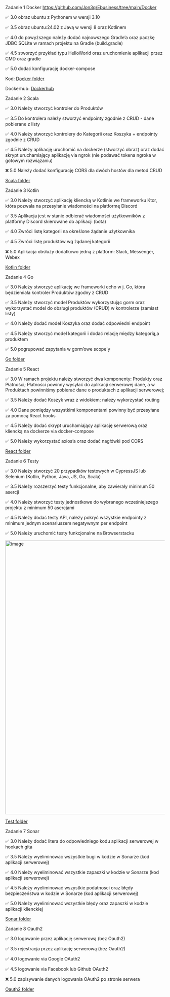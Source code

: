 Zadanie 1 Docker https://github.com/Jon3q/Ebusiness/tree/main/Docker

✅ 3.0 obraz ubuntu z Pythonem w wersji 3.10

✅ 3.5 obraz ubuntu:24.02 z Javą w wersji 8 oraz Kotlinem

✅ 4.0 do powyższego należy dodać najnowszego Gradle’a oraz paczkę JDBC SQLite w ramach projektu na Gradle (build.gradle)

✅ 4.5 stworzyć przykład typu HelloWorld oraz uruchomienie aplikacji przez CMD oraz gradle

✅ 5.0 dodać konfigurację docker-compose

Kod: [Docker folder](https://github.com/Jon3q/Ebusiness/tree/main/Docker)

Dockerhub: [Dockerhub](https://hub.docker.com/repository/docker/jon3q/ebusiness/general)

Zadanie 2 Scala

✅ 3.0 Należy stworzyć kontroler do Produktów

✅ 3.5 Do kontrolera należy stworzyć endpointy zgodnie z CRUD - dane pobierane z listy

✅ 4.0 Należy stworzyć kontrolery do Kategorii oraz Koszyka + endpointy zgodnie z CRUD

✅ 4.5 Należy aplikację uruchomić na dockerze (stworzyć obraz) oraz dodać skrypt uruchamiający aplikację via ngrok (nie podawać tokena ngroka w gotowym rozwiązaniu)

❌ 5.0 Należy dodać konfigurację CORS dla dwóch hostów dla metod CRUD

[Scala folder](https://github.com/Jon3q/Ebusiness/tree/main/Scala/play-scala-seed)

Zadanie 3 Kotlin

✅ 3.0 Należy stworzyć aplikację kliencką w Kotlinie we frameworku Ktor, która pozwala na przesyłanie wiadomości na platformę Discord

✅ 3.5 Aplikacja jest w stanie odbierać wiadomości użytkowników z platformy Discord skierowane do aplikacji (bota)

✅ 4.0 Zwróci listę kategorii na określone żądanie użytkownika

✅ 4.5 Zwróci listę produktów wg żądanej kategorii

❌ 5.0 Aplikacja obsłuży dodatkowo jedną z platform: Slack, Messenger, Webex

[Kotlin folder](https://github.com/Jon3q/Ebusiness/tree/main/Kotlin/ktor-project)

Zadanie 4 Go

✅ 3.0 Należy stworzyć aplikację we frameworki echo w j. Go, która będziemiała kontroler Produktów zgodny z CRUD

✅ 3.5 Należy stworzyć model Produktów wykorzystując gorm oraz wykorzystać model do obsługi produktów (CRUD) w kontrolerze (zamiast listy)

✅ 4.0 Należy dodać model Koszyka oraz dodać odpowiedni endpoint

✅ 4.5 Należy stworzyć model kategorii i dodać relację między kategorią,a produktem

✅ 5.0 pogrupować zapytania w gorm’owe scope'y

[Go folder](https://github.com/Jon3q/Ebusiness/tree/main/Go)

Zadanie 5 React

✅ 3.0 W ramach projektu należy stworzyć dwa komponenty: Produkty oraz Płatności; 
Płatności powinny wysyłać do aplikacji serwerowej dane, a w Produktach powinniśmy pobierać dane o produktach z aplikacji serwerowej;

✅ 3.5 Należy dodać Koszyk wraz z widokiem; należy wykorzystać routing

✅ 4.0 Dane pomiędzy wszystkimi komponentami powinny być przesyłane za pomocą React hooks

✅ 4.5 Należy dodać skrypt uruchamiający aplikację serwerową oraz kliencką na dockerze via docker-compose

✅ 5.0 Należy wykorzystać axios’a oraz dodać nagłówki pod CORS

[React folder](https://github.com/Jon3q/Ebusiness/tree/main/React)

Zadanie 6 Testy

✅ 3.0 Należy stworzyć 20 przypadków testowych w CypressJS lub Selenium (Kotlin, Python, Java, JS, Go, Scala)

✅ 3.5 Należy rozszerzyć testy funkcjonalne, aby zawierały minimum 50 asercji

✅ 4.0 Należy stworzyć testy jednostkowe do wybranego wcześniejszego projektu z minimum 50 asercjami

✅ 4.5 Należy dodać testy API, należy pokryć wszystkie endpointy z minimum jednym scenariuszem negatywnym per endpoint

✅ 5.0 Należy uruchomić testy funkcjonalne na Browserstacku

<img width="1909" height="863" alt="image" src="https://github.com/user-attachments/assets/c1e2d83d-f357-42c6-84f3-22c7022b1823" />

[Test folder](https://github.com/Jon3q/Ebusiness/tree/main/Test)

Zadanie 7 Sonar

✅ 3.0 Należy dodać litera do odpowiedniego kodu aplikacji serwerowej w hookach gita

✅ 3.5 Należy wyeliminować wszystkie bugi w kodzie w Sonarze (kod aplikacji serwerowej)

✅ 4.0 Należy wyeliminować wszystkie zapaszki w kodzie w Sonarze (kod aplikacji serwerowej)

✅ 4.5 Należy wyeliminować wszystkie podatności oraz błędy bezpieczeństwa w kodzie w Sonarze (kod aplikacji serwerowej)

✅ 5.0 Należy wyeliminować wszystkie błędy oraz zapaszki w kodzie aplikacji klienckiej

[Sonar folder](https://github.com/Jon3q/Ebusiness/tree/main/Sonar)

Zadanie 8 Oauth2

✅ 3.0 logowanie przez aplikację serwerową (bez Oauth2)

✅ 3.5 rejestracja przez aplikację serwerową (bez Oauth2)

✅ 4.0 logowanie via Google OAuth2

✅ 4.5 logowanie via Facebook lub Github OAuth2

❌ 5.0 zapisywanie danych logowania OAuth2 po stronie serwera

[Oauth2 folder](https://github.com/Jon3q/Ebusiness/tree/main/Oauth2)

